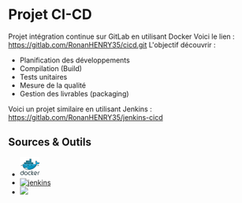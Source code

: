 # Projet CI-CD

Projet intégration continue sur GitLab en utilisant Docker
Voici le lien : https://gitlab.com/RonanHENRY35/cicd.git
L'objectif découvrir :
- Planification des développements
- Compilation (Build)
- Tests unitaires
- Mesure de la qualité
- Gestion des livrables (packaging)

Voici un projet similaire en utilisant Jenkins : https://gitlab.com/RonanHENRY35/jenkins-cicd

## Sources & Outils

- <a href="https://www.docker.com/" target="_blank" rel="noreferrer"> <img src="https://raw.githubusercontent.com/devicons/devicon/master/icons/docker/docker-original-wordmark.svg" alt="docker" width="40" height="40"/> </a>
- <a href="https://www.jenkins.io" target="_blank" rel="noreferrer"> <img src="https://www.vectorlogo.zone/logos/jenkins/jenkins-icon.svg" alt="jenkins" width="40" height="40"/> </a>
- <a href="https://about.gitlab.com" target="_blank" rel="noreferrer"> <img src="https://img.shields.io/badge/gitlab%20ci-%23181717.svg?style=for-the-badge&logo=gitlab&logoColor=white"/> </a>

